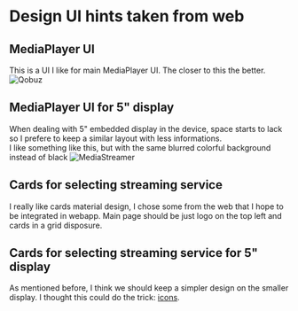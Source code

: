 # Design UI hints taken from web

## MediaPlayer UI
This is a UI I like for main MediaPlayer UI. The closer to this the better.
![Qobuz](https://user-images.githubusercontent.com/38722664/79656719-37971a00-81b3-11ea-9eb4-4fa7a782d2db.jpg)

## MediaPlayer UI for 5" display
When dealing with 5" embedded display in the device, space starts to lack so I prefere to keep a similar layout with less informations.<br>
I like something like this, but with the same blurred colorful background instead of black
![MediaStreamer](https://user-images.githubusercontent.com/38722664/79658082-9eb4ce80-81b3-11ea-85ee-696663f8281f.jpg)

## Cards for selecting streaming service
I really like cards material design, I chose some from the web that I hope to be integrated in webapp. Main page should be just logo on the top left and cards in a grid disposure. <br>

## Cards for selecting streaming service for 5" display
As mentioned before, I think we should keep a simpler design on the smaller display. I thought this could do the trick: [icons](https://codepen.io/salvatorebattiato/pen/xxwOXer).
